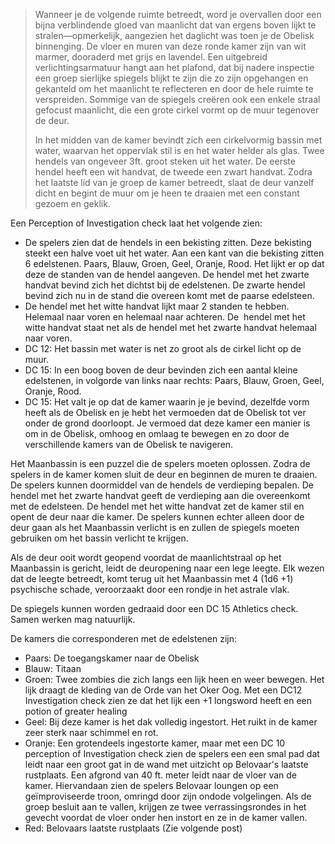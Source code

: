 >Wanneer je de volgende ruimte betreedt, word je overvallen door een bijna verblindende gloed van maanlicht dat van ergens boven lijkt te stralen—opmerkelijk, aangezien het daglicht was toen je de Obelisk binnenging. De vloer en muren van deze ronde kamer zijn van wit marmer, dooraderd met grijs en lavendel. Een uitgebreid verlichtingsarmatuur hangt aan het plafond, dat bij nadere inspectie een groep sierlijke spiegels blijkt te zijn die zo zijn opgehangen en gekanteld om het maanlicht te reflecteren en door de hele ruimte te verspreiden. Sommige van de spiegels creëren ook een enkele straal gefocust maanlicht, die een grote cirkel vormt op de muur tegenover de deur.
>
>In het midden van de kamer bevindt zich een cirkelvormig bassin met water, waarvan het oppervlak stil is en het water helder als glas. Twee hendels van ongeveer 3ft. groot steken uit het water. De eerste hendel heeft een wit handvat, de tweede een zwart handvat. Zodra het laatste lid van je groep de kamer betreedt, slaat de deur vanzelf dicht en begint de muur om je heen te draaien met een constant gezoem en geklik.

Een Perception of Investigation check laat het volgende zien:

- De spelers zien dat de hendels in een bekisting zitten. Deze bekisting steekt een halve voet uit het water. Aan een kant van die bekisting zitten 6 edelstenen. Paars, Blauw, Groen, Geel, Oranje, Rood. Het lijkt er op dat deze de standen van de hendel aangeven. De hendel met het zwarte handvat bevind zich het dichtst bij de edelstenen. De zwarte hendel bevind zich nu in de stand die overeen komt met de paarse edelsteen.
- De hendel met het witte handvat lijkt maar 2 standen te hebben. Helemaal naar voren en helemaal naar achteren. De  hendel met het witte handvat staat net als de hendel met het zwarte handvat helemaal naar voren.
- DC 12: Het bassin met water is net zo groot als de cirkel licht op de muur.
- DC 15: In een boog boven de deur bevinden zich een aantal kleine edelstenen, in volgorde van links naar rechts: Paars, Blauw, Groen, Geel, Oranje, Rood.
- DC 15: Het valt je op dat de kamer waarin je je bevind, dezelfde vorm heeft als de Obelisk en je hebt het vermoeden dat de Obelisk tot ver onder de grond doorloopt. Je vermoed dat deze kamer een manier is om in de Obelisk, omhoog en omlaag te bewegen en zo door de verschillende kamers van de Obelisk te navigeren.

Het Maanbassin is een puzzel die de spelers moeten oplossen. Zodra de spelers in de kamer komen sluit de deur en beginnen de muren te draaien. De spelers kunnen doormiddel van de hendels de verdieping bepalen. De hendel met het zwarte handvat geeft de verdieping aan die overeenkomt met de edelsteen. De hendel met het witte handvat zet de kamer stil en opent de deur naar die kamer. De spelers kunnen echter alleen door de deur gaan als het Maanbassin verlicht is en zullen de spiegels moeten gebruiken om het bassin verlicht te krijgen.

Als de deur ooit wordt geopend voordat de maanlichtstraal op het Maanbassin is gericht, leidt de deuropening naar een lege leegte. Elk wezen dat de leegte betreedt, komt terug uit het Maanbassin met 4 (1d6 +1) psychische schade, veroorzaakt door een rondje in het astrale vlak.

De spiegels kunnen worden gedraaid door een DC 15 Athletics check. Samen werken mag natuurlijk.

De kamers die corresponderen met de edelstenen zijn:

- Paars: De toegangskamer naar de Obelisk
- Blauw: Titaan
- Groen: Twee zombies die zich langs een lijk heen en weer bewegen. Het lijk draagt de kleding van de Orde van het Oker Oog. Met een DC12 Investigation check zien ze dat het lijk een +1 longsword heeft en een potion of greater healing
- Geel: Bij deze kamer is het dak volledig ingestort. Het ruikt in de kamer zeer sterk naar schimmel en rot.
- Oranje: Een grotendeels ingestorte kamer, maar met een DC 10 perception of Investigation check zien de spelers een een smal pad dat leidt naar een groot gat in de wand met uitzicht op Belovaar's laatste rustplaats. Een afgrond van 40 ft. meter leidt naar de vloer van de kamer. Hiervandaan zien de spelers Belovaar loungen op een geïmproviseerde troon, omringd door zijn ondode volgelingen. Als de groep besluit aan te vallen, krijgen ze twee verrassingsrondes in het gevecht voordat de vloer onder hen instort en ze in de kamer vallen.
- Red: Belovaars laatste rustplaats (Zie volgende post)